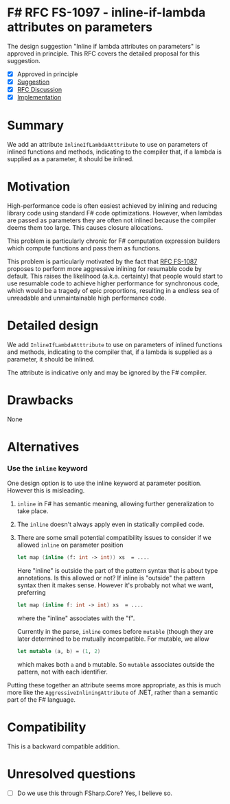 # F# RFC FS-1097 - inline-if-lambda attributes on parameters

The design suggestion "Inline if lambda attributes on parameters" is approved in principle. This RFC covers the detailed proposal for this suggestion.

- [x] Approved in principle
- [x] [Suggestion](https://github.com/fsharp/fslang-suggestions/issues/581)
- [x] [RFC Discussion](https://github.com/fsharp/fslang-design/issues/455)
- [x] [Implementation](https://github.com/dotnet/fsharp/pull/6811)

# Summary

We add an attribute `InlineIfLambdaAtttribute` to use on parameters of inlined functions and methods, indicating to the compiler that, if a lambda
is supplied as a parameter, it should be inlined.

# Motivation

High-performance code is often easiest achieved by inlining and reducing library code using standard F# code optimizations.  However, when lambdas are passed as parameters
they are often not inlined because the compiler deems them too large.  This causes closure allocations.

This problem is particularly chronic for F# computation expression  builders which compute functions and pass them as functions.

This problem is particularly motivated by the fact that [RFC FS-1087](https://github.com/fsharp/fslang-design/blob/master/RFCs/FS-1087-resumable-code.md#potential-for-over-use) proposes to perform more aggressive inlining for resumable code by default.  This raises the likelihood (a.k.a. certainty) that people would start to use resumable code to achieve higher performance for synchronous code, which would be a tragedy of epic proportions, resulting in a endless sea of unreadable and unmaintainable high performance code.


# Detailed design

We add `InlineIfLambdaAtttribute` to use on parameters of inlined functions and methods, indicating to the compiler that, if a lambda
is supplied as a parameter, it should be inlined.

The attribute is indicative only and may be ignored by the F# compiler.


# Drawbacks

None

# Alternatives

### Use the `inline` keyword

One design option is to use the inline keyword at parameter position.  However this is misleading.

1. `inline` in F# has semantic meaning, allowing further generalization to take place.  
2. The `inline` doesn't always apply even in statically compiled code.
3. There are some small potential compatibility issues to consider if we allowed `inline` on parameter position
 
   ```fsharp
   let map (inline (f: int -> int)) xs  = ....  
   ```
 
   Here "inline" is outside the part of the pattern syntax that is about type annotations.   Is this allowed or not?  If inline is "outside" the pattern syntax then it makes sense.   However it's probably not what we want, preferring 
 
 
   ```fsharp
   let map (inline f: int -> int) xs  = ....  
   ```
 
   where the "inline" associates with the "f".  

   Currently in the parse, `inline` comes before `mutable` (though they are later determined to be mutually incompatible.  For mutable, we allow
   
   ```fsharp
   let mutable (a, b) = (1, 2)
   ```
   
   which makes both `a` and `b` mutable.  So `mutable` associates outside the pattern, not with each identifier.
 
Putting these together an attribute seems more appropriate, as this is much more like the `AggressiveInliningAttribute` of .NET, rather than a semantic
part of the F# language.

# Compatibility

This is a backward compatible addition.

# Unresolved questions

* [ ] Do we use this through FSharp.Core?  Yes, I believe so.


